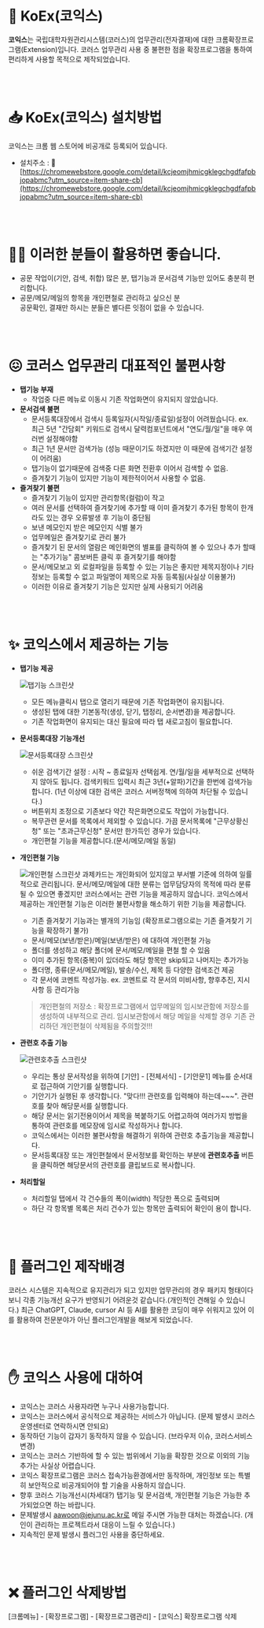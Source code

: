 # 🧩 KoEx(코익스)
**코익스**는 국립대학자원관리시스템(코러스)의 업무관리(전자결재)에 대한 크롬확장프로그램(Extension)입니다.
코러스 업무관리 사용 중 불편한 점을 확장프로그램을 통하여 편리하게 사용할 목적으로 제작되었습니다.

<br><br>

# 📥 KoEx(코익스) 설치방법
  코익스는 크롬 웹 스토어에 비공개로 등록되어 있습니다.
  - 설치주소 : 🔗 [https://chromewebstore.google.com/detail/kcjeomjhmicgklegchgdfafpbjopabmc?utm_source=item-share-cb](https://chromewebstore.google.com/detail/kcjeomjhmicgklegchgdfafpbjopabmc?utm_source=item-share-cb)

<br><br>

# 🧑‍💻 이러한 분들이 활용하면 좋습니다.
  - 공문 작업이(기안, 검색, 취합) 많은 분, 탭기능과 문서검색 기능만 있어도 충분히 편리합니다.
  - 공문/메모/메일의 항목을 개인편철로 관리하고 싶으신 분   
  공문확인, 결재만 하시는 분들은 별다른 잇점이 없을 수 있습니다.
  
<br><br>

# 😖 코러스 업무관리 대표적인 불편사항
* **탭기능 부재**
  - 작업중 다른 메뉴로 이동시 기존 작업화면이 유지되지 않았습니다.
* **문서검색 불편**
  - 문서등록대장에서 검색시 등록일자(시작일/종료일)설정이 어려웠습니다. ex. 최근 5년 "간담회" 키워드로 검색시 달력컴포넌트에서 "연도/월/일"을 매우 여러번 설정해야함
  - 최근 1년 문서만 검색가능 (성능 때문이기도 하겠지만 이 때문에 검색기간 설정이 어려움)
  - 탭기능이 없기때문에 검색중 다른 화면 전환후 이어서 검색할 수 없음.
  - 즐겨찾기 기능이 있지만 기능이 제한적이어서 사용할 수 없음.
* **즐겨찾기 불편**
  - 즐겨찾기 기능이 있지만 관리항목(컬럼)이 작고
  - 여러 문서를 선택하여 즐겨찾기에 추가할 때 이미 즐겨찾기 추가된 항목이 한개라도 있는 경우 오류발생 후 기능이 중단됨
  - 보낸 메모인지 받은 메모인지 식별 불가
  - 업무메일은 즐겨찾기로 관리 불가
  - 즐겨찾기 된 문서의 열람은 메인화면의 별표를 클릭하여 볼 수 있으나 추가 할때는 "추가기능" 콤보버튼 클릭 후 즐겨찾기를 해야함
  - 문서/메모보고 외 로컬파일을 등록할 수 있는 기능은 좋지만 제목지정이나 기타 정보는 등록할 수 없고 파일명이 제목으로 자동 등록됨(사실상 이용불가)
  - 이러한 이유로 즐겨찾기 기능은 있지만 실제 사용되기 어려움

<br><br>

# ✨ 코익스에서 제공하는 기능
* **탭기능 제공**
 
  ![탭기능 스크린샷](images/feature_tab.png)   
  - 모든 메뉴클릭시 탭으로 열리기 때문에 기존 작업화면이 유지됩니다.
  - 생성된 탭에 대한 기본동작(생성, 닫기, 탭정리, 순서변경)을 제공합니다.
  - 기존 작업화면이 유지되는 대신 필요에 따라 탭 새로고침이 필요합니다.
  
* **문서등록대장 기능개선**
  
  ![문서등록대장 스크린샷](images/feature_docreg.png)
  - 쉬운 검색기간 설정 : 시작 ~ 종료일자 선택쉽게. 연/월/일을 세부적으로 선택하지 않아도 됩니다. 검색키워드 입력시 최근 3년(+알파)기간을 한번에 검색가능합니다. (1년 이상에 대한 검색은 코러스 서버정책에 의하여 차단될 수 있습니다.)
  - 버튼위치 조정으로 기존보다 약간 작은화면으로도 작업이 가능합니다.  
  - 복무관련 문서를 목록에서 제외할 수 있습니다. 가끔 문서목록에 "근무상황신청" 또는 "초과근무신청" 문서만 한가득인 경우가 있습니다.
  - 개인편철 기능을 제공합니다.(문서/메모/메일 동일)

* **개인편철 기능**

   ![개인편철 스크린샷](images/feature_filing.png)
  과제카드는 개인화되어 있지않고 부서별 기준에 의하여 일률적으로 관리됩니다. 문서/메모/메일에 대한 분류는 업무담당자의 목적에 따라 분류될 수 있으면 좋겠지만 코러스에서는 관련 기능을 제공하지 않습니다. 코익스에서 제공하는 개인편철 기능은 이러한 불편사항을 해소하기 위한 기능을 제공합니다.
   - 기존 즐겨찾기 기능과는 별개의 기능임 (확장프로그램으로는 기존 즐겨찾기 기능을 확장하기 불가)
   - 문서/메모(보낸/받은)/메일(보낸/받은) 에 대하여 개인편철 가능
   - 폴더를 생성하고 해당 폴더에 문서/메모/메일을 편철 할 수 있음
   - 이미 추가된 항목(중복)이 있더라도 해당 항목만 skip되고 나머지는 추가가능
   - 폴더명, 종류(문서/메모/메일), 발송/수신, 제목 등 다양한 검색조건 제공
   - 각 문서에 코멘트 작성가능. ex. 코멘트로 각 문서의 미비사항, 향후추진, 지시사항 등 관리가능
   > 개인편철의 저장소 : 확장프로그램에서 업무메일의 임시보관함에 저장소를 생성하여 내부적으로 관리. 임시보관함에서 해당 메일을 삭제할 경우 기존 관리하던 개인편철이 삭제됨을 주의할것!!!


* **관련호 추출 기능**

  ![관련호추출 스크린샷](images/feature_refno.png)
  - 우리는 통상 문서작성을 위하여 [기안] - [전체서식] - [기안문1] 메뉴를 순서대로 접근하여 기안기를 실행합니다.
  - 기안기가 실행된 후 생각합니다. "맞다!!! 관련호를 입력해야 하는데~~~". 관련호를 찾아 해당문서를 실행합니다.
  - 해당 문서는 읽기전용이어서 제목을 복붙하기도 어렵고하여 여러가지 방법을 통하여 관련호를 메모장에 임시로 작성하거나 합니다.
  - 코익스에서는 이러한 불편사항을 해결하기 위하여 관련호 추출기능을 제공합니다.
  - 문서등록대장 또는 개인편철에서 문서정보를 확인하는 부분에 **관련호추출** 버튼을 클릭하면 해당문서의 관련호를 클립보드로 복사합니다.
 

* **처리할일**
  - 처리할일 탭에서 각 건수들의 폭이(width) 적당한 폭으로 출력되며
  - 하단 각 항목별 목록은 처리 건수가 있는 항목만 출력되어 확인이 용이 합니다.

<br><br>

# 📜 플러그인 제작배경
  코러스 시스템은 지속적으로 유지관리가 되고 있지만 업무관리의 경우 패키지 형태이다보니 각종 기능개선 요구가 반영되기 어려운것 같습니다.(개인적인 견해일 수 있습니다.)
  최근 ChatGPT, Claude, cursor AI  등 AI를 활용한 코딩이 매우 쉬워지고 있어 이를 활용하여 전문분야가 아닌 플러그인개발을 해보게 되었습니다.

<br><br>

# ✋ 코익스 사용에 대하여
   - 코익스는 코러스 사용자라면 누구나 사용가능합니다.
   - 코익스는 코러스에서 공식적으로 제공하는 서비스가 아닙니다. (문제 발생시 코러스운영센터로 연락하시면 안되요)
   - 동작하던 기능이 갑자기 동작하지 않을 수 있습니다. (브라우저 이슈, 코러스서비스 변경)
   - 코익스는 코러스 기반하에 할 수 있는 범위에서 기능을 확장한 것으로 이외의 기능 추가는 사실상 어렵습니다.
   - 코익스 확장프로그램은 코러스 접속가능환경에서만 동작하며, 개인정보 또는 특별히 보안적으로 비공개되어야 할 기술을 사용하지 않습니다.
   - 향후 코러스 기능개선시(차세대?) 탭기능 및 문서검색, 개인편철 기능은 가능한 추가되었으면 하는 바랍니다.
   - 문제발생시 aawoon@jejunu.ac.kr로 메일 주시면 가능한 대처는 하겠습니다. (개인이 관리하는 프로젝트라서 대응이 느릴 수 있습니다.)
   - 지속적인 문제 발생시 플러그인 사용을 중단하세요.   
      
<br><br>

# ❌ 플러그인 삭제방법
  [크롬메뉴] - [확장프로그램] - [확장프로그램관리] - [코익스] 확장프로그램 삭제
